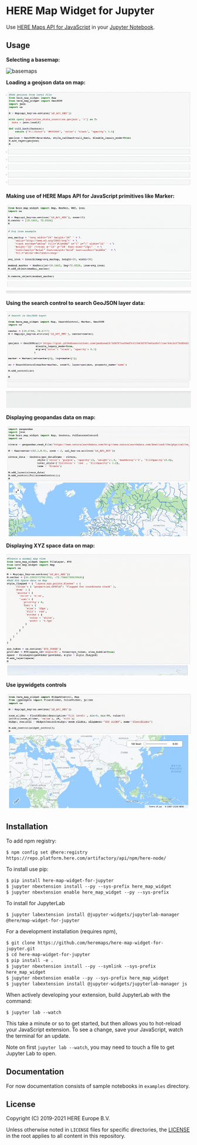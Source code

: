 HERE Map Widget for Jupyter
===========================

Use [HERE Maps API for JavaScript](https://developer.here.com/develop/javascript-api) in your [Jupyter Notebook](https://jupyter.org/).

Usage
------------

**Selecting a basemap:**

![basemaps](images/basemaps.gif)

**Loading a geojson data on map:**

![GeoJSON Screencast](images/geojson.gif)

**Making use of HERE Maps API for JavaScript primitives like Marker:**

![Primitives Screencast](images/marker.gif)

**Using the search control to search GeoJSON layer data:**

![Search Control Screencast](images/search-control.gif)

**Displaying geopandas data on map:**

![Geopandas Screencast](images/geo-pandas.gif)

**Displaying XYZ space data on map:**

![XYZ Screencast](images/xyz.gif)

**Use ipywidgets controls**

![Widget Control](images/widget-control.gif)


Installation
------------
To add npm registry:

    $ npm config set @here:registry https://repo.platform.here.com/artifactory/api/npm/here-node/
    
To install use pip:

    $ pip install here-map-widget-for-jupyter
    $ jupyter nbextension install --py --sys-prefix here_map_widget
    $ jupyter nbextension enable here_map_widget --py --sys-prefix

To install for JupyterLab

    $ jupyter labextension install @jupyter-widgets/jupyterlab-manager @here/map-widget-for-jupyter


For a development installation (requires npm),

    $ git clone https://github.com/heremaps/here-map-widget-for-jupyter.git
    $ cd here-map-widget-for-jupyter
    $ pip install -e .
    $ jupyter nbextension install --py --symlink --sys-prefix here_map_widget
    $ jupyter nbextension enable --py --sys-prefix here_map_widget
    $ jupyter labextension install @jupyter-widgets/jupyterlab-manager js

When actively developing your extension, build JupyterLab with the command:

    $ jupyter lab --watch

This take a minute or so to get started, but then allows you to hot-reload your JavaScript extension.
To see a change, save your JavaScript, watch the terminal for an update.

Note on first `jupyter lab --watch`, you may need to touch a file to get Jupyter Lab to open.

Documentation
-------------
For now documentation consists of sample notebooks in `examples` directory.

License
-------

Copyright (C) 2019-2021 HERE Europe B.V.

Unless otherwise noted in `LICENSE` files for specific directories, the [LICENSE](LICENSE) in the root applies to all content in this repository.

